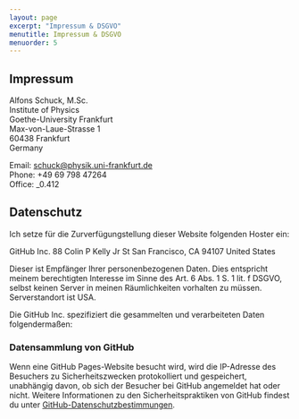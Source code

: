 ```yaml
---
layout: page
excerpt: "Impressum & DSGVO"
menutitle: Impressum & DSGVO
menuorder: 5
---
```



## Impressum
Alfons Schuck, M.Sc.  
Institute of Physics  
Goethe-University Frankfurt  
Max-von-Laue-Strasse 1  
60438 Frankfurt  
Germany  

Email: schuck@physik.uni-frankfurt.de   
Phone: +49 69 798 47264  
Office: _0.412  

## Datenschutz
Ich setze für die Zurverfügungstellung dieser Website folgenden Hoster ein:  

GitHub Inc.
88 Colin P Kelly Jr St
San Francisco, CA 94107
United States

Dieser ist Empfänger Ihrer personenbezogenen Daten. Dies entspricht meinem berechtigten Interesse im Sinne des Art. 6 Abs. 1 S. 1 lit. f DSGVO, selbst keinen Server in meinen Räumlichkeiten vorhalten zu müssen. Serverstandort ist USA.

Die GitHub Inc. spezifiziert die gesammelten und verarbeiteten Daten folgendermaßen:

### Datensammlung von GitHub 
Wenn eine GitHub Pages-Website besucht wird, wird die IP-Adresse des Besuchers zu Sicherheitszwecken protokolliert und gespeichert, unabhängig davon, ob sich der Besucher bei GitHub angemeldet hat oder nicht. Weitere Informationen zu den Sicherheitspraktiken von GitHub findest du unter [GitHub-Datenschutzbestimmungen](https://docs.github.com/de/site-policy/privacy-policies/github-privacy-statement).
